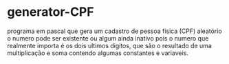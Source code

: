 # generator-CPF
programa em pascal que gera um cadastro de pessoa física (CPF) aleatório 
o numero pode ser existente ou algum ainda inativo pois o numero que realmente importa é os dois ultimos digitos, que são o resultado de uma multiplicação e soma contendo algumas constantes e variaveis.

